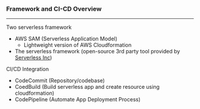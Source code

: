 ### Framework and CI-CD Overview

---

Two serverless framework

- AWS SAM (Serverless Application Model)
  - Lightweight version of AWS Cloudformation
- The serverless framework (open-source 3rd party tool provided by [Serverless Inc](https://www.serverless.com/))

CI/CD Integration

- CodeCommit (Repository/codebase)
- CoedBuild (Build serverless app and create resource using cloudformation)
- CodePipeline (Automate App Deployment Process)
